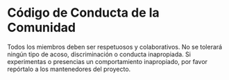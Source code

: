 # Código de Conducta de la Comunidad

Todos los miembros deben ser respetuosos y colaborativos. No se tolerará ningún tipo de acoso, discriminación o conducta inapropiada. Si experimentas o presencias un comportamiento inapropiado, por favor repórtalo a los mantenedores del proyecto.